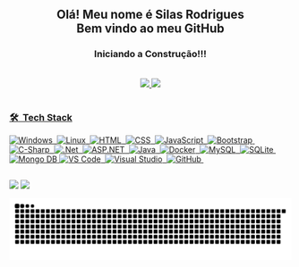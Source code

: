 <div align="center">
  <h2>Olá! Meu nome é Silas Rodrigues<br>Bem vindo ao meu GitHub</h2>
  <h3>Iniciando a Construção!!!</h3>
</div>



</br>
<div align="center">
  <a href="https://github.com/silasrodrig">
  <img height="180em" src="https://github-readme-stats.vercel.app/api?username=silasrodrig&show_icons=true&theme=dark&include_all_commits=true&count_private=true"/>
  <img height="180em" src="https://github-readme-stats.vercel.app/api/top-langs/?username=silasrodrig&layout=compact&langs_count=7&theme=dark"/>
</div>
<div style="display: inline_block"><br>
 
 <!--<img align="center" alt="Silas-HTML" height="30" width="40" src="https://raw.githubusercontent.com/devicons/devicon/master/icons/html5/html5-original.svg">
  <img align="center" alt="Silas-CSS" height="30" width="40" src="https://raw.githubusercontent.com/devicons/devicon/master/icons/css3/css3-original.svg">
  <img align="center" alt="Silas-Js" height="30" width="40" src="https://raw.githubusercontent.com/devicons/devicon/master/icons/javascript/javascript-plain.svg">
  <img align="center" alt="Silas-Ts" height="30" width="40" src="https://raw.githubusercontent.com/devicons/devicon/master/icons/typescript/typescript-plain.svg">
  <img align="center" alt="Silas-Ts" height="30" width="40" src="https://raw.githubusercontent.com/devicons/devicon/master/icons/vuejs/vuejs-plain.svg">  
  <img align="center" alt="Silas-React" height="30" width="40" src="https://raw.githubusercontent.com/devicons/devicon/master/icons/react/react-original.svg">
  <img align="center" alt="Silas-C#" height="30" width="40" src="https://raw.githubusercontent.com/devicons/devicon/master/icons/angularjs/angularjs-plain.svg">
  <img align="center" alt="Silas-C#" height="30" width="40" src="https://raw.githubusercontent.com/devicons/devicon/master/icons/csharp/csharp-original.svg"> 
  <img align="center" alt="Silas-C#" height="30" width="40" src="https://raw.githubusercontent.com/devicons/devicon/master/icons/java/java-plain.svg">
  <img align="center" alt="Silas-C#" height="30" width="40" src="https://raw.githubusercontent.com/devicons/devicon/master/icons/sqlite/sqlite-original.svg">
  <img align="center" alt="Silas-Python" height="30" width="40" src="https://raw.githubusercontent.com/devicons/devicon/master/icons/python/python-original.svg">
  <img align="center" alt="Silas-Csharp" height="30" width="40" src="https://raw.githubusercontent.com/devicons/devicon/master/icons/csharp/csharp-original.svg">-->

### 🛠 &nbsp;Tech Stack
![Windows](https://img.shields.io/badge/-Windows-05122A?style=flat&logo=windows)&nbsp;
![Linux](https://img.shields.io/badge/-Linux-05122A?style=flat&logo=linux)&nbsp;
![HTML](https://img.shields.io/badge/-HTML-05122A?style=flat&logo=HTML5)&nbsp;
![CSS](https://img.shields.io/badge/-CSS-05122A?style=flat&logo=CSS3)&nbsp;
![JavaScript](https://img.shields.io/badge/-JavaScript-05122A?style=flat&logo=javascript)&nbsp;
![Bootstrap](https://img.shields.io/badge/Bootstrap-05122A?style=flat&logo=bootstrap)&nbsp;
![C-Sharp](https://img.shields.io/badge/-C%23-05122A?style=flat&logo=c-sharp)&nbsp;
![.Net](https://img.shields.io/badge/.NET&nbsp;6-05122A?style=flat&logo=.net)&nbsp;
![ASP.NET](https://img.shields.io/badge/-ASP.Net-05122A?style=flat&logo=asp.net)&nbsp;
![Java](https://img.shields.io/badge/-Java-05122A?style=flat&logo=Java)&nbsp;
![Docker](https://img.shields.io/badge/-Docker-05122A?style=flat&logo=Docker)&nbsp;
![MySQL](https://img.shields.io/badge/-MySQL-05122A?style=flat&logo=mysql&logoColor=FFA518)&nbsp;
![SQLite](https://img.shields.io/badge/-SQLite-05122A?style=flat&logo=sqlite)&nbsp;
![Mongo DB](https://img.shields.io/badge/-MongoDB-05122A?style=flat&logo=mongodb)
![VS Code](https://img.shields.io/badge/-VS&nbsp;Code-05122A?style=flat&logo=vscode)&nbsp;
![Visual Studio](https://img.shields.io/badge/-Visual&nbsp;Studio-05122A?style=flat&logo=visualStudio)&nbsp;
![GitHub](https://img.shields.io/badge/-GitHub-05122A?style=flat&logo=github)&nbsp;

  
  <!-- 
![TypeScript](https://img.shields.io/badge/-TypeScript-05122A?style=flat&logo=typescript)&nbsp;
![React](https://img.shields.io/badge/-React-05122A?style=flat&logo=react)&nbsp;
![Vue.js](https://img.shields.io/badge/-Vue.js-05122A?style=flat&logo=vue.js)&nbsp;
![MacOS](https://img.shields.io/badge/-MacOS-05122A?style=flat&logo=macOS)&nbsp; 
![iOS](https://img.shields.io/badge/-iOS-05122A?style=flat&logo=iOS)&nbsp;
![Android](https://img.shields.io/badge/-Android-05122A?style=flat&logo=android)&nbsp;
![Photoshop](https://img.shields.io/badge/-Photoshop-05122A?style=flat&logo=adobephotoshop)&nbsp;
![Apache](https://img.shields.io/badge/-Apache-05122A?style=flat&logo=apache)&nbsp;
![Android Studio](https://img.shields.io/badge/-Android_Studio-05122A?style=flat&logo=androidstudio)&nbsp;
-->
  
  </div>
  
  ##
 
<div> 
  <!-- <a href="https://www.youtube.com/channel/UC_-uuuZbY0AAt9CViNzvc-Q" target="_blank"><img src="https://img.shields.io/badge/YouTube-FF0000?style=for-the-badge&logo=youtube&logoColor=white" target="_blank"></a>
  <a href="https://instagram.com/rafaballerini" target="_blank"><img src="https://img.shields.io/badge/-Instagram-%23E4405F?style=for-the-badge&logo=instagram&logoColor=white" target="_blank"></a>
 	<a href="https://www.twitch.tv/rafaballerinii" target="_blank"><img src="https://img.shields.io/badge/Twitch-9146FF?style=for-the-badge&logo=twitch&logoColor=white" target="_blank"></a>
 <a href="https://discord.gg/wagxzStdcR" target="_blank"><img src="https://img.shields.io/badge/Discord-7289DA?style=for-the-badge&logo=discord&logoColor=white" target="_blank"></a> -->
  
  <a href = "mailto:silas.dpf@gmail.com"><img src="https://img.shields.io/badge/-Gmail-%23333?style=for-the-badge&logo=gmail&logoColor=white" target="_blank"></a>
  <a href="https://www.linkedin.com/in/silas-progdev/" target="_blank"><img src="https://img.shields.io/badge/-LinkedIn-%230077B5?style=for-the-badge&logo=linkedin&logoColor=white" target="_blank"></a> 
 
  ![Snake animation](https://github.com/silasrodrig/silasrodrig/blob/output/github-contribution-grid-snake.svg)
 </div>
